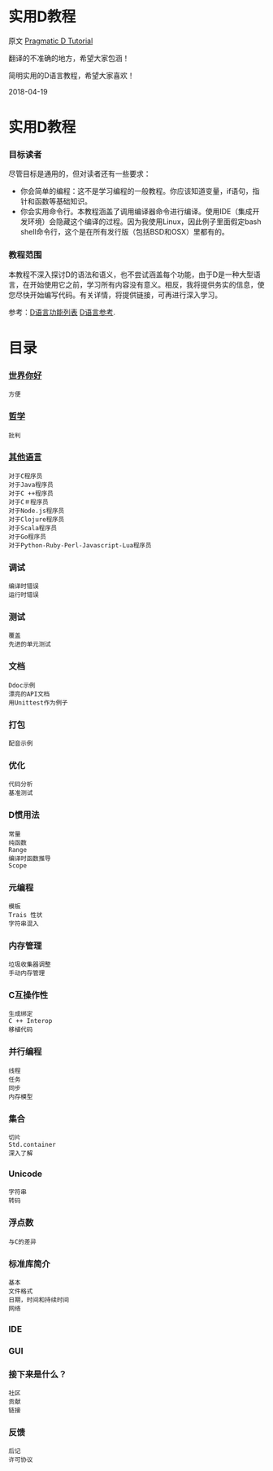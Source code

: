 

# 实用D教程

原文 [Pragmatic D Tutorial](http://qznc.github.io/d-tut/index.html)


翻译的不准确的地方，希望大家包涵！

简明实用的D语言教程，希望大家喜欢！

2018-04-19 



# 实用D教程


### 目标读者

尽管目标是通用的，但对读者还有一些要求：

+ 你会简单的编程：这不是学习编程的一般教程。你应该知道变量，if语句，指针和函数等基础知识。
+ 你会实用命令行。本教程涵盖了调用编译器命令进行编译。使用IDE（集成开发环境）会隐藏这个编译的过程。因为我使用Linux，因此例子里面假定bash shell命令行，这个是在所有发行版（包括BSD和OSX）里都有的。

### 教程范围

本教程不深入探讨D的语法和语义，也不尝试涵盖每个功能，由于D是一种大型语言，在开始使用它之前，学习所有内容没有意义。相反，我将提供务实的信息，使您尽快开始编写代码。有关详情，将提供链接，可再进行深入学习。

参考：[D语言功能列表](https://dlang.org/comparison.html) [D语言参考](http://dlang.org/language-reference.html).

# 目录

### [世界你好](https://github.com/ideages/d_tut_chinese/blob/master/01_helloworld.md)
    方便

### [哲学](https://github.com/ideages/d_tut_chinese/blob/master/02_Philosophy.md)
    批判

### [其他语言](https://github.com/ideages/d_tut_chinese/blob/master/03_OhterLanguages.md)
    对于C程序员
    对于Java程序员
    对于C ++程序员
    对于C＃程序员
    对于Node.js程序员
    对于Clojure程序员
    对于Scala程序员
    对于Go程序员
    对于Python-Ruby-Perl-Javascript-Lua程序员

### 调试
    编译时错误
    运行时错误

### 测试
    覆盖
    先进的单元测试

### 文档
    Ddoc示例
    漂亮的API文档
    用Unittest作为例子

### 打包
    配音示例

### 优化
    代码分析
    基准测试

### D惯用法
    常量
    纯函数
    Range
    编译时函数推导
    Scope

### 元编程
    模板
    Trais 性状
    字符串混入

### 内存管理
    垃圾收集器调整
    手动内存管理

### C互操作性
    生成绑定
    C ++ Interop
    移植代码

### 并行编程
    线程
    任务
    同步
    内存模型

### 集合
    切片
    Std.container
    深入了解


### Unicode
    字符串
    转码

### 浮点数
    与C的差异

### 标准库简介
    基本
    文件格式
    日期，时间和持续时间
    网络

### IDE

### GUI

### 接下来是什么？
    社区
    贡献
    链接

### 反馈
    后记
    许可协议
